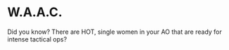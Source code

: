 # W.A.A.C.
Did you know? There are HOT, single women in your AO that are ready for intense tactical ops?
